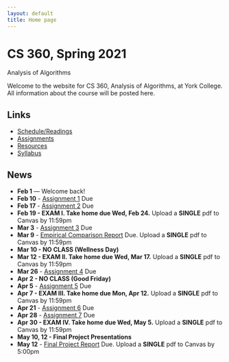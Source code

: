 ```yaml
---
layout: default
title: Home page
---
```


# CS 360, Spring 2021

<div id="subtitle">Analysis of Algorithms</div>

Welcome to the website for CS 360, Analysis of Algorithms, at York College.  All information about the course will be posted here.

## Links

* [Schedule/Readings](schedule.html)
* [Assignments](assign/index.html)
* [Resources](resources.html)
* [Syllabus](syllabus.html)

## News

* **Feb 1** &mdash; Welcome back!
* **Feb 10** - [Assignment 1](assign/assign01.html) Due
* **Feb 17** - [Assignment 2](assign/assign02.html) Due
* **Feb 19 - EXAM I. Take home due Wed, Feb 24.** Upload a **SINGLE** pdf to Canvas by 11:59pm
* **Mar 3** - [Assignment 3](assign/assign03.html) Due
* **Mar 9** - [Empirical Comparison Report](assign/emp_comp.html) Due. Upload a **SINGLE** pdf to Canvas by 11:59pm
* **Mar 10 - NO CLASS (Wellness Day)**
* **Mar 12 - EXAM II. Take home due Wed, Mar 17.** Upload a **SINGLE** pdf to Canvas by 11:59pm
* **Mar 26** - [Assignment 4](assign/assign04.html) Due
* **Apr 2 - NO CLASS (Good Friday)**
* **Apr 5** - [Assignment 5](assign/assign05.html) Due
* **Apr 7 - EXAM III. Take home due Mon, Apr 12.** Upload a **SINGLE** pdf to Canvas by 11:59pm
* **Apr 21** - [Assignment 6](assign/assign06.html) Due
* **Apr 28** - [Assignment 7](assign/assign07.html) Due
* **Apr 30 - EXAM IV. Take home due Wed, May 5.** Upload a **SINGLE** pdf to Canvas by 11:59pm
* **May 10, 12 - Final Project Presentations**
* **May 12** - [Final Project Report](assign/finalproj.html) Due. Upload a **SINGLE** pdf to Canvas by 5:00pm
